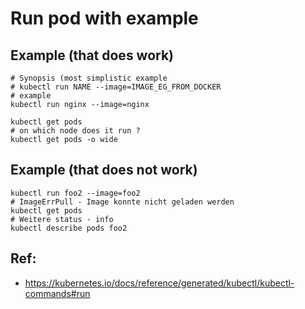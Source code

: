 # Run pod with example 

## Example (that does work)

```
# Synopsis (most simplistic example 
# kubectl run NAME --image=IMAGE_EG_FROM_DOCKER
# example
kubectl run nginx --image=nginx 

kubectl get pods 
# on which node does it run ? 
kubectl get pods -o wide 
```

## Example (that does not work) 

```
kubectl run foo2 --image=foo2
# ImageErrPull - Image konnte nicht geladen werden 
kubectl get pods 
# Weitere status - info 
kubectl describe pods foo2 
```

## Ref:

  * https://kubernetes.io/docs/reference/generated/kubectl/kubectl-commands#run
